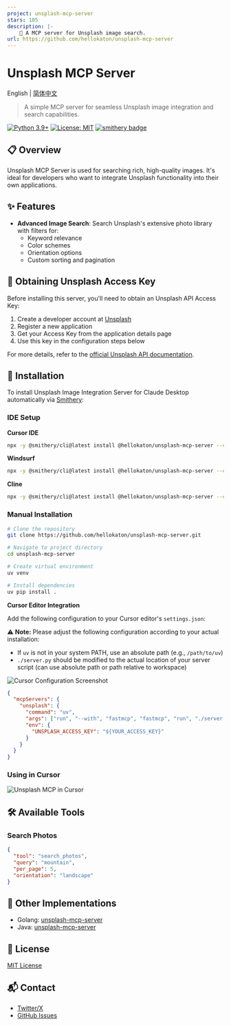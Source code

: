 ```yaml
---
project: unsplash-mcp-server
stars: 105
description: |-
    🔎 A MCP server for Unsplash image search.
url: https://github.com/hellokaton/unsplash-mcp-server
---
```


# Unsplash MCP Server

English | [简体中文](README_zh.md)

> A simple MCP server for seamless Unsplash image integration and search capabilities.

[![Python 3.9+](https://img.shields.io/badge/python-3.9+-blue.svg)](https://www.python.org/downloads/)
[![License: MIT](https://img.shields.io/badge/License-MIT-yellow.svg)](https://opensource.org/licenses/MIT)
[![smithery badge](https://smithery.ai/badge/@hellokaton/unsplash-mcp-server)](https://smithery.ai/server/@hellokaton/unsplash-mcp-server)

## 📋 Overview

Unsplash MCP Server is used for searching rich, high-quality images. It's ideal for developers who want to integrate Unsplash functionality into their own applications.

## ✨ Features

- **Advanced Image Search**: Search Unsplash's extensive photo library with filters for:
  - Keyword relevance
  - Color schemes
  - Orientation options
  - Custom sorting and pagination

## 🔑 Obtaining Unsplash Access Key

Before installing this server, you'll need to obtain an Unsplash API Access Key:

1. Create a developer account at [Unsplash](https://unsplash.com/developers)
2. Register a new application
3. Get your Access Key from the application details page
4. Use this key in the configuration steps below

For more details, refer to the [official Unsplash API documentation](https://unsplash.com/documentation).

## 🚀 Installation

To install Unsplash Image Integration Server for Claude Desktop automatically via [Smithery](https://smithery.ai/server/@hellokaton/unsplash-mcp-server):

### IDE Setup

**Cursor IDE**

```bash
npx -y @smithery/cli@latest install @hellokaton/unsplash-mcp-server --client cursor --key 7558c683-****-****
```

**Windsurf**

```bash
npx -y @smithery/cli@latest install @hellokaton/unsplash-mcp-server --client windsurf --key 7558c683-****-****
```

**Cline**

```bash
npx -y @smithery/cli@latest install @hellokaton/unsplash-mcp-server --client cline --key 7558c683-****-****
```

### Manual Installation

```bash
# Clone the repository
git clone https://github.com/hellokaton/unsplash-mcp-server.git

# Navigate to project directory
cd unsplash-mcp-server

# Create virtual environment
uv venv

# Install dependencies
uv pip install .
```

**Cursor Editor Integration**

Add the following configuration to your Cursor editor's `settings.json`:

⚠️ **Note:** Please adjust the following configuration according to your actual installation:

- If `uv` is not in your system PATH, use an absolute path (e.g., `/path/to/uv`)
- `./server.py` should be modified to the actual location of your server script (can use absolute path or path relative to workspace)

<img src="screenshots/Snipaste_1.png" alt="Cursor Configuration Screenshot" />

```json
{
  "mcpServers": {
    "unsplash": {
      "command": "uv",
      "args": ["run", "--with", "fastmcp", "fastmcp", "run", "./server.py"],
      "env": {
        "UNSPLASH_ACCESS_KEY": "${YOUR_ACCESS_KEY}"
      }
    }
  }
}
```

### Using in Cursor

<img src="screenshots/Snipaste_2.png" alt="Unsplash MCP in Cursor" />

## 🛠️ Available Tools

### Search Photos

```json
{
  "tool": "search_photos",
  "query": "mountain",
  "per_page": 5,
  "orientation": "landscape"
}
```

## 🔄 Other Implementations

- Golang: [unsplash-mcp-server](https://github.com/douglarek/unsplash-mcp-server)
- Java: [unsplash-mcp-server](https://github.com/JavaProgrammerLB/unsplash-mcp-server)

## 📄 License

[MIT License](LICENSE)

## 📬 Contact

- [Twitter/X](https://x.com/hellokaton)
- [GitHub Issues](https://github.com/hellokaton/unsplash-mcp-server/issues)

